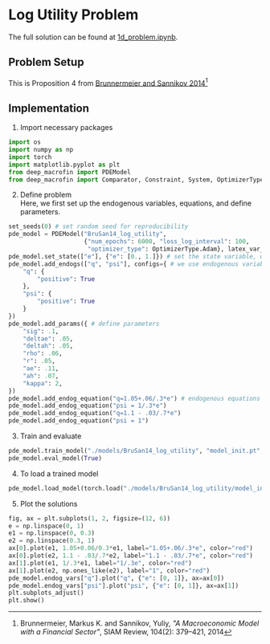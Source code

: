 # Log Utility Problem

The full solution can be found at <a href="https://github.com/rotmanfinhub/deep-macrofin/blob/develop/examples/pymacrofin_eg/1d_problem.ipynb" target="_blank">1d_problem.ipynb</a>.

## Problem Setup
This is Proposition 4 from <a href="https://www.aeaweb.org/articles?id=10.1257/aer.104.2.379" target="_blank">Brunnermeier and Sannikov 2014</a>[^1]


[^1]: Brunnermeier, Markus K. and Sannikov, Yuliy, *"A Macroeconomic Model with a Financial Sector"*, SIAM Review, 104(2): 379–421, 2014

## Implementation

1. Import necessary packages
```py
import os
import numpy as np
import torch
import matplotlib.pyplot as plt
from deep_macrofin import PDEModel
from deep_macrofin import Comparator, Constraint, System, OptimizerType, plot_loss_df, set_seeds
```

2. Define problem  
Here, we first set up the endogenous variables, equations, and define parameters.
```py
set_seeds(0) # set random seed for reproducibility
pde_model = PDEModel("BruSan14_log_utility", 
                     {"num_epochs": 6000, "loss_log_interval": 100, 
                      "optimizer_type": OptimizerType.Adam}, latex_var_mapping=latex_var_mapping) # define PDE model to solve
pde_model.set_state(["e"], {"e": [0., 1.]}) # set the state variable, which defines the dimensionality of the problem
pde_model.add_endogs(["q", "psi"], configs={ # we use endogenous variable to represent the function we want to approximate
    "q": {
        "positive": True
    },
    "psi": {
        "positive": True
    }
})
pde_model.add_params({ # define parameters
    "sig": .1,
    "deltae": .05,
    "deltah": .05,
    "rho": .06,
    "r": .05,
    "ae": .11,
    "ah": .07,
    "kappa": 2,
})
pde_model.add_endog_equation("q=1.05+.06/.3*e") # endogenous equations are used to represent the ODE
pde_model.add_endog_equation("psi = 1/.3*e")
pde_model.add_endog_equation("q=1.1 - .03/.7*e")
pde_model.add_endog_equation("psi = 1")
```

3. Train and evaluate
```py
pde_model.train_model("./models/BruSan14_log_utility", "model_init.pt", True)
pde_model.eval_model(True)
```

4. To load a trained model
```py
pde_model.load_model(torch.load("./models/BruSan14_log_utility/model_init_best.pt"))
```

5. Plot the solutions
```py
fig, ax = plt.subplots(1, 2, figsize=(12, 6))
e = np.linspace(0, 1)
e1 = np.linspace(0, 0.3)
e2 = np.linspace(0.3, 1)
ax[0].plot(e1, 1.05+0.06/0.3*e1, label="1.05+.06/.3*e", color="red")
ax[0].plot(e2, 1.1 - .03/.7*e2, label="1.1 - .03/.7*e", color="red")
ax[1].plot(e1, 1/.3*e1, label="1/.3e", color="red")
ax[1].plot(e2, np.ones_like(e2), label="1", color="red")
pde_model.endog_vars["q"].plot("q", {"e": [0, 1]}, ax=ax[0])
pde_model.endog_vars["psi"].plot("psi", {"e": [0, 1]}, ax=ax[1])
plt.subplots_adjust()
plt.show()
```